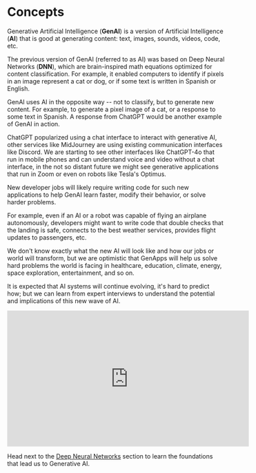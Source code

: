 # Concepts

Generative Artificial Intelligence (**GenAI**) is a version of Artificial Intelligence (**AI**) that is good at generating content: text, images, sounds, videos, code, etc.

The previous version of GenAI (referred to as AI) was based on Deep Neural Networks (**DNN**), which are brain-inspired math equations optimized for content classification. For example, it enabled computers to identify if pixels in an image represent a cat or dog, or if some text is written in Spanish or English.

GenAI uses AI in the opposite way -- not to classify, but to generate new content. For example, to generate a pixel image of a cat, or a response to some text in Spanish. A response from ChatGPT would be another example of GenAI in action.

ChatGPT popularized using a chat interface to interact with generative AI, other services like MidJourney are using existing communication interfaces like Discord. We are starting to see other interfaces like ChatGPT-4o that run in mobile phones and can understand voice and video without a chat interface, in the not so distant future we might see generative applications that run in Zoom or even on robots like Tesla's Optimus.

New developer jobs will likely require writing code for such new applications to help GenAI learn faster, modify their behavior, or solve harder problems.

For example, even if an AI or a robot was capable of flying an airplane autonomously, developers might want to write code that double checks that the landing is safe, connects to the best weather services, provides flight updates to passengers, etc.

We don't know exactly what the new AI will look like and how our jobs or world will transform, but we are optimistic that GenApps will help us solve hard problems the world is facing in healthcare, education, climate, energy, space exploration, entertainment, and so on.

It is expected that AI systems will continue evolving, it's hard to predict how; but we can learn from expert interviews to understand the potential and implications of this new wave of AI.

<center><iframe width="560" height="315" src="https://www.youtube.com/embed/rLG68k2blOc?si=FuIUB2HsLWqVMcU9" title="YouTube video player" frameborder="0" allow="accelerometer; autoplay; clipboard-write; encrypted-media; gyroscope; picture-in-picture; web-share" referrerpolicy="strict-origin-when-cross-origin" allowfullscreen></iframe></center>

Head next to the [Deep Neural Networks](dnn) section to learn the foundations that lead us to Generative AI.

